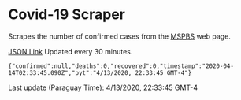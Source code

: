 # Covid-19 Scraper

Scrapes the number of confirmed cases from the [MSPBS](https://www.mspbs.gov.py/covid-19.php) web page.

[JSON Link](https://jmayalag.github.io/covid19-scrape/cases.json)
Updated every 30 minutes.
```
{"confirmed":null,"deaths":0,"recovered":0,"timestamp":"2020-04-14T02:33:45.090Z","pyt":"4/13/2020, 22:33:45 GMT-4"}
```
Last update (Paraguay Time): 4/13/2020, 22:33:45 GMT-4
